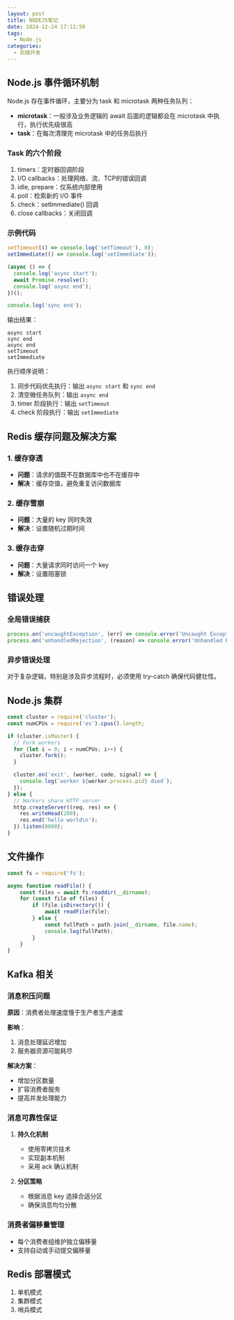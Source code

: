 ```yaml
---
layout: post
title: NODEJS笔记
date: 2024-12-24 17:11:50
tags:
  - Node.js
categories:
  - 后端开发
---
```


## Node.js 事件循环机制

Node.js 存在事件循环，主要分为 task 和 microtask 两种任务队列：
- **microtask**：一般涉及业务逻辑的 await 后面的逻辑都会在 microtask 中执行，执行优先级很高
- **task**：在每次清理完 microtask 中的任务后执行

### Task 的六个阶段
1. timers：定时器回调阶段
2. I/O callbacks：处理网络、流、TCP的错误回调
3. idle, prepare：仅系统内部使用
4. poll：检索新的 I/O 事件
5. check：setImmediate() 回调
6. close callbacks：关闭回调

### 示例代码
```javascript
setTimeout(() => console.log('setTimeout'), 0);
setImmediate(() => console.log('setImmediate'));

(async () => {
  console.log('async start');
  await Promise.resolve();
  console.log('async end');
})();

console.log('sync end');
```

输出结果：
```
async start
sync end
async end
setTimeout  
setImmediate
```

执行顺序说明：
1. 同步代码优先执行：输出 `async start` 和 `sync end`
2. 清空微任务队列：输出 `async end`
3. timer 阶段执行：输出 `setTimeout`
4. check 阶段执行：输出 `setImmediate`

## Redis 缓存问题及解决方案

### 1. 缓存穿透
- **问题**：请求的值既不在数据库中也不在缓存中
- **解决**：缓存空值，避免重复访问数据库

### 2. 缓存雪崩
- **问题**：大量的 key 同时失效
- **解决**：设置随机过期时间

### 3. 缓存击穿
- **问题**：大量请求同时访问一个 key
- **解决**：设置阻塞锁

## 错误处理

### 全局错误捕获
```javascript
process.on('uncaughtException', (err) => console.error('Uncaught Exception:', err));
process.on('unhandledRejection', (reason) => console.error('Unhandled Rejection:', reason));
```

### 异步错误处理
对于复杂逻辑，特别是涉及异步流程时，必须使用 try-catch 确保代码健壮性。

## Node.js 集群

```javascript
const cluster = require('cluster');
const numCPUs = require('os').cpus().length;

if (cluster.isMaster) {
  // Fork workers
  for (let i = 0; i < numCPUs; i++) {
    cluster.fork();
  }

  cluster.on('exit', (worker, code, signal) => {
    console.log(`worker ${worker.process.pid} died`);
  });
} else {
  // Workers share HTTP server
  http.createServer((req, res) => {
    res.writeHead(200);
    res.end('hello world\n');
  }).listen(8000);
}
```

## 文件操作

```javascript
const fs = require('fs');

async function readFile() {
    const files = await fs.readdir(__dirname);
    for (const file of files) {
        if (file.isDirectory()) {
            await readFile(file);
        } else {
            const fullPath = path.join(__dirname, file.name);
            console.log(fullPath);
        }
    }
}
```

## Kafka 相关

### 消息积压问题
**原因**：消费者处理速度慢于生产者生产速度

**影响**：
1. 消息处理延迟增加
2. 服务器资源可能耗尽

**解决方案**：
- 增加分区数量
- 扩容消费者服务
- 提高并发处理能力

### 消息可靠性保证
1. **持久化机制**
   - 使用零拷贝技术
   - 实现副本机制
   - 采用 ack 确认机制

2. **分区策略**
   - 根据消息 key 选择合适分区
   - 确保消息均匀分散

### 消费者偏移量管理
- 每个消费者组维护独立偏移量
- 支持自动或手动提交偏移量

## Redis 部署模式

1. 单机模式
2. 集群模式
3. 哨兵模式